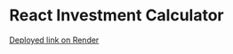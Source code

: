 # React Investment Calculator

[Deployed link on Render](https://react-investment-calculator-ll70.onrender.com)
